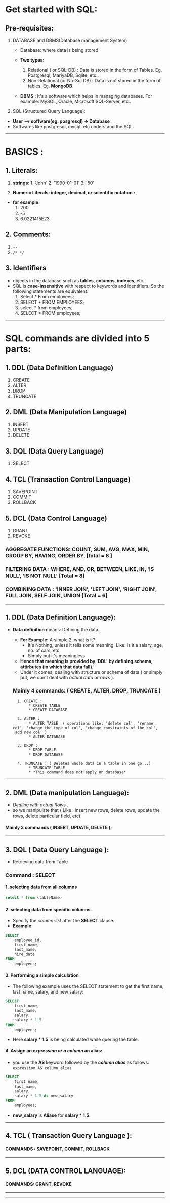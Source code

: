 

# Get started with SQL:

## Pre-requisites:
1. DATABASE and DBMS(Database management System)
   * Database: where data is being stored
   * **Two types:**
       1. Relational ( or SQL-DB) : Data is stored in the form of Tables.  Eg. Postgresql, MariyaDB, Sqlite, etc..
       2. Non-Relational (or No-Sql DB) : Data is not stored in the form of tables. Eg.  **MongoDB** 

   * **DBMS** : It's a software which helps in managing databases.  For example: MySQL, Oracle, Microsoft SQL-Server, etc..

2. SQL (Structured Query Language):

  * **User -->  software(eg. posgresql) -> Database**
  * Softwares like postgresql, mysql, etc understand the SQL.

------------------------------------------------------------------------------------------------------------------------------------------

# BASICS :
## 1. Literals:
  1. **strings**:
    1. 'John'
    2. '1990-01-01'
    3. '50'
    

  2. **Numeric Literals: integer, decimal, or scientific notation :**  
  * **for example:**
    1. 200
    2. -5
    3. 6.0221415E23

## 2. Comments:
 1. ` -- `
 2. `/* */`


## 3. Identifiers
* objects in the database such as **tables**, **columns**, **indexes**, etc. 
* SQL is **case-insensitive** with respect to keywords and identifiers. So the following statements are equivalent.
    1. Select  * From employees;   
    2. SELECT * FROM EMPLOYEES;   
    3. select * from employees;   
    4. SELECT * FROM employees;

--------------------------------------------------------------------------------------------------------------------------------------------

# SQL commands are divided into 5 parts:
## 1. DDL (Data Definition Language)
   1. CREATE
   2. ALTER
   3. DROP
   4. TRUNCATE

## 2. DML (Data Manipulation Language)
   1. INSERT
   2. UPDATE
   3. DELETE

## 3. DQL (Data Query Language)
   1. SELECT

## 4. TCL (Transaction Control Language)
   1. SAVEPOINT
   2. COMMIT 
   3. ROLLBACK

## 5. DCL (Data Control Language)
   1. GRANT
   2. REVOKE


### AGGREGATE FUNCTIONS:  COUNT,  SUM,  AVG,  MAX,  MIN,   GROUP BY,  HAVING,  ORDER BY,    [total = 8 ]

### FILTERING DATA :  WHERE, AND, OR,  BETWEEN,  LIKE,  IN,   'IS NULL',  'IS NOT NULL'     [Total = 8]


### COMBINING DATA : 'INNER JOIN',  'LEFT JOIN', 'RIGHT JOIN',  FULL JOIN,  SELF JOIN,  UNION    [Total = 6]
--------------------------------------------------------------------------------------------------------------------------------------------

## 1. DDL (Data Definition Language):
* **Data definition** means: Defining the data..
    * **For Example:** A simple 2, what is it? 
       * It's Nothing, unless it tells some meaning. Like: is it a salary, age, no. of cars, etc.
       * Simply put it's meaningless
    * **Hence that meaning is provided by 'DDL' by defining schema, attirbutes (in which that data fall).**
    * Under it comes, dealing with structure or schema of data ( or simply put, we don't deal with *actual data* or *rows* ).

    ### Mainly 4 commands: ( CREATE, ALTER, DROP, TRUNCATE )
        1. CREATE : 
             * CREATE TABLE
             * CREATE DATABASE

        2. ALTER :
             * ALTER TABLE  ( operations like: 'delete col', 'rename col', 'change the type of col', 'change constraints of the col', 'add new col' )
             * ALTER DATABASE

        3. DROP :
             * DROP TABLE
             * DROP DATABASE

        4. TRUNCATE : ( Deletes whole data in a table in one go...)
             * TRUNCATE TABLE
             * *This command does not apply on database*

---------------------------------------------------------------------------------------------------------------------------------------------

## 2. DML (Data manipulation Language): 
*  *Dealing with actual Rows* .
*  so we manipulate that ( Like : insert new rows, delete rows, update the rows, delete particular field, etc)

#### Mainly 3 commands ( INSERT, UPDATE, DELETE ):


---------------------------------------------------------------------------------------------------------------------------------------------

## 3. DQL ( Data Query Language ):
* Retrieving data from Table
### Command : SELECT

#### 1. selecting data from all columns
```sql
select * from <tableName>
```

#### 2. selecting data from specific columns
* Specify the *column-list* after the **SELECT** clause.
* **Example:**
```sql
SELECT 
    employee_id, 
    first_name, 
    last_name, 
    hire_date
FROM
    employees;
```

#### 3. Performing a simple calculation
* The following example uses the SELECT statement to get the first name, last name, salary, and new salary:
```sql
SELECT 
    first_name, 
    last_name, 
    salary, 
    salary * 1.5
FROM
    employees;
```
* Here **salary * 1.5** is being calculated while quering the table.

#### 4. Assign an ***expression or a column*** an alias:
* you use the **AS** keyword followed by the ***column alias*** as follows:   
`expression AS column_alias`    

```sql
SELECT 
    first_name, 
    last_name, 
    salary, 
    salary * 1.5 As new_salary
FROM
    employees;
```
* **new_salary** is **Aliase** for **salary * 1.5**.

--------------------------------------------------------------------------------------------------------------------------------------------

## 4. TCL ( Transaction Query Language ):
#### COMMANDS :   SAVEPOINT, COMMIT, ROLLBACK

-------------------------------------------------------------------------------------------------------------------------------------------

## 5. DCL (DATA CONTROL LANGUAGE): 
#### COMMANDS: GRANT, REVOKE

--------------------------------------------------------------------------------------------------------------------------------------------





--------------------------------------------------------------------------------------------------------------------------------------------

